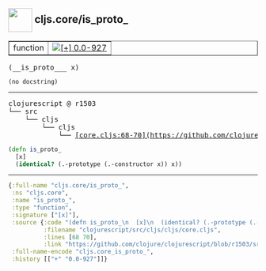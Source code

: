 ## <img width="48px" valign="middle" src="http://i.imgur.com/Hi20huC.png"> cljs.core/is_proto_

 <table border="1">
<tr>
<td>function</td>
<td><a href="https://github.com/cljsinfo/api-refs/tree/0.0-927"><img valign="middle" alt="[+] 0.0-927" src="https://img.shields.io/badge/+-0.0--927-lightgrey.svg"></a> </td>
</tr>
</table>

 <samp>
(__is_proto___ x)<br>
</samp>

```
(no docstring)
```

---

 <pre>
clojurescript @ r1503
└── src
    └── cljs
        └── cljs
            └── <ins>[core.cljs:68-70](https://github.com/clojure/clojurescript/blob/r1503/src/cljs/cljs/core.cljs#L68-L70)</ins>
</pre>

```clj
(defn is_proto_
  [x]
  (identical? (.-prototype (.-constructor x)) x))
```


---

```clj
{:full-name "cljs.core/is_proto_",
 :ns "cljs.core",
 :name "is_proto_",
 :type "function",
 :signature ["[x]"],
 :source {:code "(defn is_proto_\n  [x]\n  (identical? (.-prototype (.-constructor x)) x))",
          :filename "clojurescript/src/cljs/cljs/core.cljs",
          :lines [68 70],
          :link "https://github.com/clojure/clojurescript/blob/r1503/src/cljs/cljs/core.cljs#L68-L70"},
 :full-name-encode "cljs.core_is_proto_",
 :history [["+" "0.0-927"]]}

```
